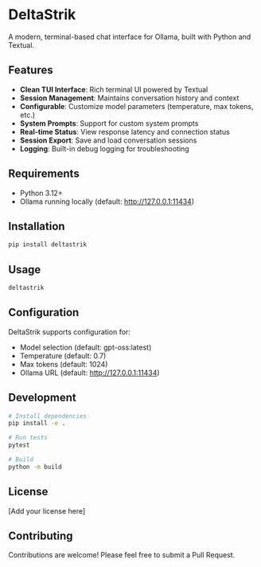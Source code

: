 # DeltaStrik

A modern, terminal-based chat interface for Ollama, built with Python and Textual.

## Features

- **Clean TUI Interface**: Rich terminal UI powered by Textual
- **Session Management**: Maintains conversation history and context
- **Configurable**: Customize model parameters (temperature, max tokens, etc.)
- **System Prompts**: Support for custom system prompts
- **Real-time Status**: View response latency and connection status
- **Session Export**: Save and load conversation sessions
- **Logging**: Built-in debug logging for troubleshooting

## Requirements

- Python 3.12+
- Ollama running locally (default: http://127.0.0.1:11434)

## Installation

```bash
pip install deltastrik
```

## Usage

```bash
deltastrik
```

## Configuration

DeltaStrik supports configuration for:
- Model selection (default: gpt-oss:latest)
- Temperature (default: 0.7)
- Max tokens (default: 1024)
- Ollama URL (default: http://127.0.0.1:11434)

## Development

```bash
# Install dependencies
pip install -e .

# Run tests
pytest

# Build
python -m build
```

## License

[Add your license here]

## Contributing

Contributions are welcome! Please feel free to submit a Pull Request.
